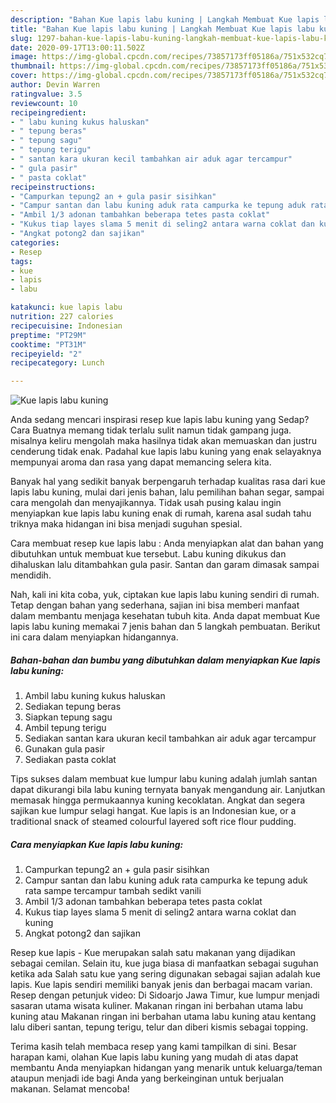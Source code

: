 ```yaml
---
description: "Bahan Kue lapis labu kuning | Langkah Membuat Kue lapis labu kuning Yang Sempurna"
title: "Bahan Kue lapis labu kuning | Langkah Membuat Kue lapis labu kuning Yang Sempurna"
slug: 1297-bahan-kue-lapis-labu-kuning-langkah-membuat-kue-lapis-labu-kuning-yang-sempurna
date: 2020-09-17T13:00:11.502Z
image: https://img-global.cpcdn.com/recipes/73857173ff05186a/751x532cq70/kue-lapis-labu-kuning-foto-resep-utama.jpg
thumbnail: https://img-global.cpcdn.com/recipes/73857173ff05186a/751x532cq70/kue-lapis-labu-kuning-foto-resep-utama.jpg
cover: https://img-global.cpcdn.com/recipes/73857173ff05186a/751x532cq70/kue-lapis-labu-kuning-foto-resep-utama.jpg
author: Devin Warren
ratingvalue: 3.5
reviewcount: 10
recipeingredient:
- " labu kuning kukus haluskan"
- " tepung beras"
- " tepung sagu"
- " tepung terigu"
- " santan kara ukuran kecil tambahkan air aduk agar tercampur"
- " gula pasir"
- " pasta coklat"
recipeinstructions:
- "Campurkan tepung2 an + gula pasir sisihkan"
- "Campur santan dan labu kuning aduk rata campurka ke tepung aduk rata sampe tercampur tambah sedikt vanili"
- "Ambil 1/3 adonan tambahkan beberapa tetes pasta coklat"
- "Kukus tiap layes slama 5 menit di seling2 antara warna coklat dan kuning"
- "Angkat potong2 dan sajikan"
categories:
- Resep
tags:
- kue
- lapis
- labu

katakunci: kue lapis labu 
nutrition: 227 calories
recipecuisine: Indonesian
preptime: "PT29M"
cooktime: "PT31M"
recipeyield: "2"
recipecategory: Lunch

---
```



![Kue lapis labu kuning](https://img-global.cpcdn.com/recipes/73857173ff05186a/751x532cq70/kue-lapis-labu-kuning-foto-resep-utama.jpg)

Anda sedang mencari inspirasi resep kue lapis labu kuning yang Sedap? Cara Buatnya memang tidak terlalu sulit namun tidak gampang juga. misalnya keliru mengolah maka hasilnya tidak akan memuaskan dan justru cenderung tidak enak. Padahal kue lapis labu kuning yang enak selayaknya mempunyai aroma dan rasa yang dapat memancing selera kita.

Banyak hal yang sedikit banyak berpengaruh terhadap kualitas rasa dari kue lapis labu kuning, mulai dari jenis bahan, lalu pemilihan bahan segar, sampai cara mengolah dan menyajikannya. Tidak usah pusing kalau ingin menyiapkan kue lapis labu kuning enak di rumah, karena asal sudah tahu triknya maka hidangan ini bisa menjadi suguhan spesial.

Cara membuat resep kue lapis labu : Anda menyiapkan alat dan bahan yang dibutuhkan untuk membuat kue tersebut. Labu kuning dikukus dan dihaluskan lalu ditambahkan gula pasir. Santan dan garam dimasak sampai mendidih.


Nah, kali ini kita coba, yuk, ciptakan kue lapis labu kuning sendiri di rumah. Tetap dengan bahan yang sederhana, sajian ini bisa memberi manfaat dalam membantu menjaga kesehatan tubuh kita. Anda dapat membuat Kue lapis labu kuning memakai 7 jenis bahan dan 5 langkah pembuatan. Berikut ini cara dalam menyiapkan hidangannya.

<!--inarticleads1-->

##### Bahan-bahan dan bumbu yang dibutuhkan dalam menyiapkan Kue lapis labu kuning:

1. Ambil  labu kuning kukus haluskan
1. Sediakan  tepung beras
1. Siapkan  tepung sagu
1. Ambil  tepung terigu
1. Sediakan  santan kara ukuran kecil tambahkan air aduk agar tercampur
1. Gunakan  gula pasir
1. Sediakan  pasta coklat


Tips sukses dalam membuat kue lumpur labu kuning adalah jumlah santan dapat dikurangi bila labu kuning ternyata banyak mengandung air. Lanjutkan memasak hingga permukaannya kuning kecoklatan. Angkat dan segera sajikan kue lumpur selagi hangat. Kue lapis is an Indonesian kue, or a traditional snack of steamed colourful layered soft rice flour pudding. 

<!--inarticleads2-->

##### Cara menyiapkan Kue lapis labu kuning:

1. Campurkan tepung2 an + gula pasir sisihkan
1. Campur santan dan labu kuning aduk rata campurka ke tepung aduk rata sampe tercampur tambah sedikt vanili
1. Ambil 1/3 adonan tambahkan beberapa tetes pasta coklat
1. Kukus tiap layes slama 5 menit di seling2 antara warna coklat dan kuning
1. Angkat potong2 dan sajikan


Resep kue lapis - Kue merupakan salah satu makanan yang dijadikan sebagai cemilan. Selain itu, kue juga biasa di manfaatkan sebagai suguhan ketika ada Salah satu kue yang sering digunakan sebagai sajian adalah kue lapis. Kue lapis sendiri memiliki banyak jenis dan berbagai macam varian. Resep dengan petunjuk video: Di Sidoarjo Jawa Timur, kue lumpur menjadi sasaran utama wisata kuliner. Makanan ringan ini berbahan utama labu kuning atau Makanan ringan ini berbahan utama labu kuning atau kentang lalu diberi santan, tepung terigu, telur dan diberi kismis sebagai topping. 

Terima kasih telah membaca resep yang kami tampilkan di sini. Besar harapan kami, olahan Kue lapis labu kuning yang mudah di atas dapat membantu Anda menyiapkan hidangan yang menarik untuk keluarga/teman ataupun menjadi ide bagi Anda yang berkeinginan untuk berjualan makanan. Selamat mencoba!
